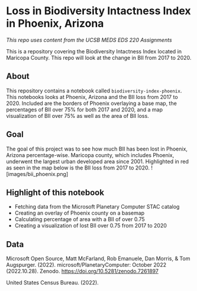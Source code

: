 # Loss in Biodiversity Intactness Index in Phoenix, Arizona

*This repo uses content from the UCSB MEDS EDS 220 Assignments*

This is a repository covering the Biodiversity Intactness Index located in Maricopa County. This repo will look at the change in BII from 2017 to 2020.

## About
This repository contains a notebook called `biodiversity-index-phoenix`. This notebooks looks at Phoenix, Arizona and the BII loss from 2017 to 2020. Included are the borders of Phoenix overlaying a base map, the percentages of BII over 75% for both 2017 and 2020, and a map visualization of BII over 75% as well as the area of BII loss.

## Goal
The goal of this project was to see how much BII has been lost in Phoenix, Arizona percentage-wise. Maricopa county, which includes Phoenix, underwent the largest urban developed area since 2001. Highlighted in red as seen in the map below is the BII loss from 2017 to 2020.
![images/bii_phoenix.png]

## Highlight of this notebook
-  Fetching data from the Microsoft Planetary Computer STAC catalog
-  Creating an overlay of Phoenix county on a basemap
-  Calculating percentage of area with a BII of over 0.75
-  Creating a visualization of lost BII over 0.75 from 2017 to 2020

## Data

Microsoft Open Source, Matt McFarland, Rob Emanuele, Dan Morris, & Tom Augspurger. (2022). microsoft/PlanetaryComputer: October 2022 (2022.10.28). Zenodo. https://doi.org/10.5281/zenodo.7261897

United States Census Bureau. (2022).
